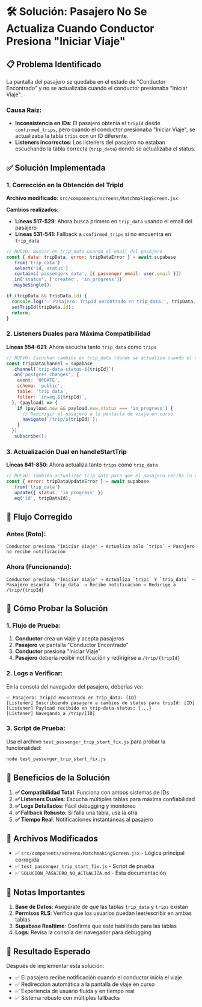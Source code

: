 # 🛠️ Solución: Pasajero No Se Actualiza Cuando Conductor Presiona "Iniciar Viaje"

## 📋 **Problema Identificado**

La pantalla del pasajero se quedaba en el estado de "Conductor Encontrado" y no se actualizaba cuando el conductor presionaba "Iniciar Viaje".

### **Causa Raíz:**
- **Inconsistencia en IDs**: El pasajero obtenía el `tripId` desde `confirmed_trips`, pero cuando el conductor presionaba "Iniciar Viaje", se actualizaba la tabla `trips` con un ID diferente.
- **Listeners incorrectos**: Los listeners del pasajero no estaban escuchando la tabla correcta (`trip_data`) donde se actualizaba el status.

## ✅ **Solución Implementada**

### **1. Corrección en la Obtención del TripId**

**Archivo modificado**: `src/components/screens/MatchmakingScreen.jsx`

**Cambios realizados**:
- **Líneas 517-529**: Ahora busca primero en `trip_data` usando el email del pasajero
- **Líneas 531-541**: Fallback a `confirmed_trips` si no encuentra en `trip_data`

```javascript
// NUEVO: Buscar en trip_data usando el email del pasajero
const { data: tripData, error: tripDataError } = await supabase
  .from('trip_data')
  .select('id, status')
  .contains('passengers_data', [{ passenger_email: user.email }])
  .in('status', ['created', 'in_progress'])
  .maybeSingle();

if (tripData && tripData.id) {
  console.log('✅ Pasajero: TripId encontrado en trip_data:', tripData.id);
  setTripId(tripData.id);
  return;
}
```

### **2. Listeners Duales para Máxima Compatibilidad**

**Líneas 554-621**: Ahora escucha tanto `trip_data` como `trips`

```javascript
// NUEVO: Escuchar cambios en trip_data (donde se actualiza cuando el conductor inicia viaje)
const tripDataChannel = supabase
  .channel(`trip-data-status-${tripId}`)
  .on('postgres_changes', {
    event: 'UPDATE',
    schema: 'public',
    table: 'trip_data',
    filter: `id=eq.${tripId}`,
  }, (payload) => {
    if (payload.new && payload.new.status === 'in_progress') {
      // Redirigir al pasajero a la pantalla de viaje en curso
      navigate(`/trip/${tripId}`);
    }
  })
  .subscribe();
```

### **3. Actualización Dual en handleStartTrip**

**Líneas 841-850**: Ahora actualiza tanto `trips` como `trip_data`

```javascript
// NUEVO: También actualizar trip_data para que el pasajero reciba la notificación
const { error: tripDataUpdateError } = await supabase
  .from('trip_data')
  .update({ status: 'in_progress' })
  .eq('id', tripDataId);
```

## 🔄 **Flujo Corregido**

### **Antes (Roto):**
```
Conductor presiona "Iniciar Viaje" → Actualiza solo `trips` → Pasajero no recibe notificación
```

### **Ahora (Funcionando):**
```
Conductor presiona "Iniciar Viaje" → Actualiza `trips` Y `trip_data` → 
Pasajero escucha `trip_data` → Recibe notificación → Redirige a /trip/{tripId}
```

## 🧪 **Cómo Probar la Solución**

### **1. Flujo de Prueba:**

1. **Conductor** crea un viaje y acepta pasajeros
2. **Pasajero** ve pantalla "Conductor Encontrado"
3. **Conductor** presiona "Iniciar Viaje"
4. **Pasajero** debería recibir notificación y redirigirse a `/trip/{tripId}`

### **2. Logs a Verificar:**

En la consola del navegador del pasajero, deberías ver:
```
✅ Pasajero: TripId encontrado en trip_data: [ID]
[Listener] Suscribiendo pasajero a cambios de status para tripId: [ID]
[Listener] Payload recibido en trip-data-status: {...}
[Listener] Navegando a /trip/[ID]
```

### **3. Script de Prueba:**

Usa el archivo `test_passenger_trip_start_fix.js` para probar la funcionalidad:

```bash
node test_passenger_trip_start_fix.js
```

## 🎯 **Beneficios de la Solución**

1. **✅ Compatibilidad Total**: Funciona con ambos sistemas de IDs
2. **✅ Listeners Duales**: Escucha múltiples tablas para máxima confiabilidad
3. **✅ Logs Detallados**: Fácil debugging y monitoreo
4. **✅ Fallback Robusto**: Si falla una tabla, usa la otra
5. **✅ Tiempo Real**: Notificaciones instantáneas al pasajero

## 🔧 **Archivos Modificados**

- ✅ `src/components/screens/MatchmakingScreen.jsx` - Lógica principal corregida
- ✅ `test_passenger_trip_start_fix.js` - Script de prueba
- ✅ `SOLUCION_PASAJERO_NO_ACTUALIZA.md` - Esta documentación

## 🚨 **Notas Importantes**

1. **Base de Datos**: Asegúrate de que las tablas `trip_data` y `trips` existan
2. **Permisos RLS**: Verifica que los usuarios puedan leer/escribir en ambas tablas
3. **Supabase Realtime**: Confirma que esté habilitado para las tablas
4. **Logs**: Revisa la consola del navegador para debugging

## 🎉 **Resultado Esperado**

Después de implementar esta solución:
- ✅ El pasajero recibe notificación cuando el conductor inicia el viaje
- ✅ Redirección automática a la pantalla de viaje en curso
- ✅ Experiencia de usuario fluida y en tiempo real
- ✅ Sistema robusto con múltiples fallbacks

